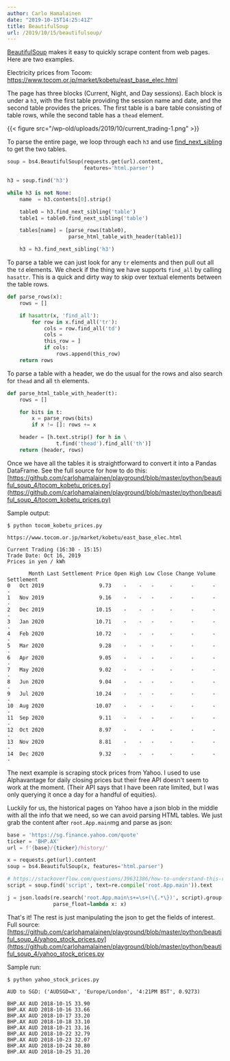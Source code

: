 ```yaml
---
author: Carlo Hamalainen
date: "2019-10-15T14:25:41Z"
title: BeautifulSoup
url: /2019/10/15/beautifulsoup/
---
```


[BeautifulSoup](https://www.crummy.com/software/BeautifulSoup/bs4/doc/) makes it easy to quickly scrape content from web pages. Here are two examples.

Electricity prices from Tocom: <https://www.tocom.or.jp/market/kobetu/east_base_elec.html>

The page has three blocks (Current, Night, and Day sessions). Each block is under a ``h3``, with the first table providing the session name and date, and the second table provides the prices. The first table is a bare table consisting of table rows, while the second table has a ``thead`` element.

{{< figure src="/wp-old/uploads/2019/10/current_trading-1.png" >}}

To parse the entire page, we loop through each  ``h3`` and use [find_next_sibling](https://www.crummy.com/software/BeautifulSoup/bs4/doc/#find-next-siblings-and-find-next-sibling) to get the two tables.


```python
soup = bs4.BeautifulSoup(requests.get(url).content,
                         features='html.parser')

h3 = soup.find('h3')

while h3 is not None:
    name  = h3.contents[0].strip()

    table0 = h3.find_next_sibling('table')
    table1 = table0.find_next_sibling('table')

    tables[name] = [parse_rows(table0),
                    parse_html_table_with_header(table1)]

    h3 = h3.find_next_sibling('h3')
```


To parse a table we can just look for any ``tr`` elements and then pull out all the ``td`` elements. We check if the thing we have supports ``find_all`` by calling ``hasattr``. This is a quick and dirty way to skip over textual elements between the table rows.


```python
def parse_rows(x):
    rows = []

    if hasattr(x, 'find_all'):
        for row in x.find_all('tr'):
            cols = row.find_all('td')
            cols = 
            this_row = ]
            if cols:
                rows.append(this_row)
    return rows
```


To parse a table with a header, we do the usual for the rows and also search for ``thead`` and all ``th`` elements.


```python
def parse_html_table_with_header(t):
    rows = []

    for bits in t:
        x = parse_rows(bits)
        if x != []: rows += x

    header = [h.text.strip() for h in \
                t.find('thead').find_all('th')]
    return (header, rows)
```

Once we have all the tables it is straightforward to convert it into a Pandas DataFrame. See the full source for how to do this: [https://github.com/carlohamalainen/playground/blob/master/python/beautiful_soup_4/tocom_kobetu_prices.py](https://github.com/carlohamalainen/playground/blob/master/python/beautiful_soup_4/tocom_kobetu_prices.py) 

Sample output:

    $ python tocom_kobetu_prices.py

    https://www.tocom.or.jp/market/kobetu/east_base_elec.html

    Current Trading (16:30 - 15:15)
    Trade Date: Oct 16, 2019
    Prices in yen / kWh

           Month Last Settlement Price Open High Low Close Change Volume Settlement
    0   Oct 2019                  9.73    -    -   -     -      -      -          -
    1   Nov 2019                  9.16    -    -   -     -      -      -          -
    2   Dec 2019                 10.15    -    -   -     -      -      -          -
    3   Jan 2020                 10.71    -    -   -     -      -      -          -
    4   Feb 2020                 10.72    -    -   -     -      -      -          -
    5   Mar 2020                  9.28    -    -   -     -      -      -          -
    6   Apr 2020                  9.05    -    -   -     -      -      -          -
    7   May 2020                  9.02    -    -   -     -      -      -          -
    8   Jun 2020                  9.04    -    -   -     -      -      -          -
    9   Jul 2020                 10.24    -    -   -     -      -      -          -
    10  Aug 2020                 10.07    -    -   -     -      -      -          -
    11  Sep 2020                  9.11    -    -   -     -      -      -          -
    12  Oct 2020                  8.97    -    -   -     -      -      -          -
    13  Nov 2020                  8.81    -    -   -     -      -      -          -
    14  Dec 2020                  9.32    -    -   -     -      -      -          -


The next example is scraping stock prices from Yahoo. I used to use Alphavantage for daily closing prices but their free API doesn't seem to work at the moment. (Their API says that I have been rate limited, but I was only querying it once a day for a handful of equities).



Luckily for us, the historical pages on Yahoo have a json blob in the  middle with all the info that we need, so we can avoid parsing HTML  tables. We just grab the content after ``root.App.main``mg and parse as json:


```python
base = 'https://sg.finance.yahoo.com/quote'
ticker = 'BHP.AX'
url = f'{base}/{ticker}/history/'

x = requests.get(url).content
soup = bs4.BeautifulSoup(x, features='html.parser')

# https://stackoverflow.com/questions/39631386/how-to-understand-this-raw-html-of-yahoo-finance-when-retrieving-data-using-pyt
script = soup.find('script', text=re.compile('root.App.main')).text

j = json.loads(re.search('root.App.main\s+=\s+(\{.*\})', script).group(1),
               parse_float=lambda x: x)
```


That's it! The rest is just manipulating the json to get the fields of interest. Full source: [https://github.com/carlohamalainen/playground/blob/master/python/beautiful_soup_4/yahoo_stock_prices.py](https://github.com/carlohamalainen/playground/blob/master/python/beautiful_soup_4/yahoo_stock_prices.py 

Sample run:

    $ python yahoo_stock_prices.py

    AUD to SGD: ('AUDSGD=X', 'Europe/London', '4:21PM BST', 0.9273)

    BHP.AX AUD 2018-10-15 33.90
    BHP.AX AUD 2018-10-16 33.66
    BHP.AX AUD 2018-10-17 33.20
    BHP.AX AUD 2018-10-18 33.10
    BHP.AX AUD 2018-10-21 33.16
    BHP.AX AUD 2018-10-22 32.79
    BHP.AX AUD 2018-10-23 32.07
    BHP.AX AUD 2018-10-24 30.80
    BHP.AX AUD 2018-10-25 31.20



